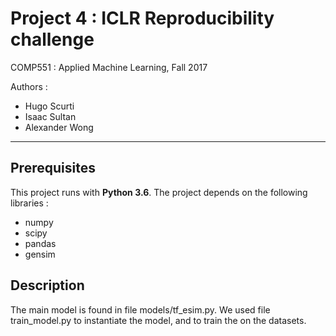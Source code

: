 # Project 4 : ICLR Reproducibility challenge #

COMP551 : Applied Machine Learning, Fall 2017

Authors :

- Hugo Scurti
- Isaac Sultan
- Alexander Wong
- - -


## Prerequisites ##

This project runs with __Python 3.6__. The project depends on the following libraries : 

- numpy
- scipy
- pandas
- gensim


## Description ##

The main model is found in file models/tf_esim.py. We used file train_model.py to instantiate the model, and to train the on the datasets.


